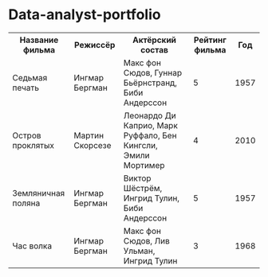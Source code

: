 # Data-analyst-portfolio
<!DOCTYPE html>
<html lang="en">
<head>
<meta charset="utf-8"/>
<meta content="width=device-width, initial-scale=1.0" name="viewport"/>
<title>Document</title>
</head>
<body>
<table>
<tr>
<th>Название фильма</th>
<th>Режиссёр</th>
<th>Актёрский состав</th>
<th>Рейтинг фильма</th>
<th>Год</th>
</tr>
<tr>
<td>Седьмая печать</td>
<td>Ингмар Бергман</td>
<td>Макс фон Сюдов, Гуннар Бьёрнстранд, Биби Андерссон</td>
<td>5</td>
<td>1957</td>
</tr>
<tr>
<td>Остров проклятых</td>
<td>Мартин Скорсезе</td>
<td>Леонардо Ди Каприо, Марк Руффало, Бен Кингсли, Эмили Мортимер</td>
<td>4</td>
<td>2010</td>
</tr>
<tr>
<td>Земляничная поляна</td>
<td>Ингмар Бергман</td>
<td>Виктор Шёстрём, Ингрид Тулин, Биби Андерссон</td>
<td>5</td>
<td>1957</td>
</tr>
<tr>
<td>Час волка</td>
<td>Ингмар Бергман</td>
<td>Макс фон Сюдов, Лив Ульман, Ингрид Тулин</td>
<td>3</td>
<td>1968</td>
</tr>
</table>
</body>
</html>

